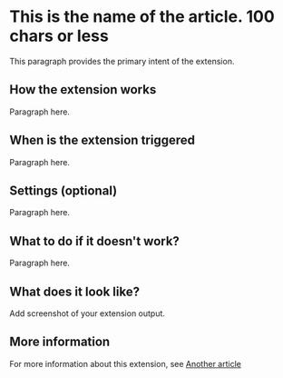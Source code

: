 # This is the name of the article. 100 chars or less
This paragraph provides the primary intent of the extension.

## How the extension works
Paragraph here.

## When is the extension triggered
Paragraph here.

## Settings (optional)
Paragraph here.

## What to do if it doesn't work?
Paragraph here.

## What does it look like?
Add screenshot of your extension output.

## More information
For more information about this extension, see [Another article](article.md)
